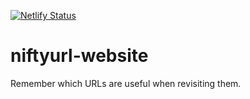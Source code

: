 [![Netlify Status](https://api.netlify.com/api/v1/badges/da286eea-6e30-45c4-8167-0ec77eea7aef/deploy-status)](https://app.netlify.com/sites/kind-kirch-08ec6a/deploys)

# niftyurl-website

Remember which URLs are useful when revisiting them.
